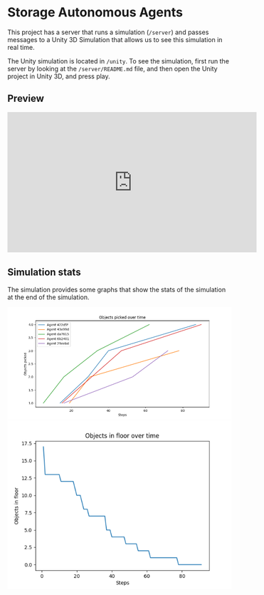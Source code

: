 # Storage Autonomous Agents

This project has a server that runs a simulation (`/server`) and
passes messages to a Unity 3D Simulation that allows us to see this
simulation in real time.

The Unity simulation is located in `/unity`. To see the simulation,
first run the server by looking at the `/server/README.md` file, and
then open the Unity project in Unity 3D, and press play.

## Preview

<iframe width="560" height="315" src="https://www.youtube.com/embed/3YjkyaQj9vQ?si=WLEOHzuOMPBVtT-S" title="YouTube video player" frameborder="0" allow="accelerometer; autoplay; clipboard-write; encrypted-media; gyroscope; picture-in-picture; web-share" referrerpolicy="strict-origin-when-cross-origin" allowfullscreen></iframe>

## Simulation stats

The simulation provides some graphs that show the stats of the simulation
at the end of the simulation.

![Agent Stats](/agent_stats.png)
![Global Stats](/global_stats.png)
